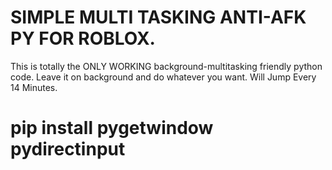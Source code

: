 # SIMPLE MULTI TASKING ANTI-AFK PY FOR ROBLOX.
This is totally the ONLY WORKING background-multitasking friendly python code. Leave it on background and do whatever you want.
Will Jump Every 14 Minutes.

# pip install pygetwindow pydirectinput
